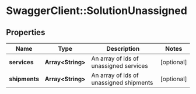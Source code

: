 # SwaggerClient::SolutionUnassigned

## Properties
Name | Type | Description | Notes
------------ | ------------- | ------------- | -------------
**services** | **Array&lt;String&gt;** | An array of ids of unassigned services | [optional] 
**shipments** | **Array&lt;String&gt;** | An array of ids of unassigned shipments | [optional] 


